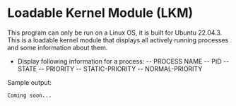 # Loadable Kernel Module (LKM)
This program can only be run on a Linux OS, it is built for Ubuntu 22.04.3. This is a loadable kernel module that displays all actively running processes and some information about them.
- Display following information for a process:
-- PROCESS NAME
-- PID
-- STATE
-- PRIORITY
-- STATIC-PRIORITY
-- NORMAL-PRIORITY

Sample output:
```
Coming soon...
```
